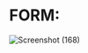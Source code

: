 # FORM:

![Screenshot (168)](https://user-images.githubusercontent.com/104826351/197511354-c96113ed-fa66-41fe-8a17-ba5606b05370.png)
